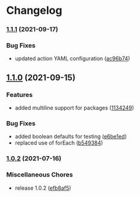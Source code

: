 # Changelog

### [1.1.1](https://www.github.com/OctopusDeploy/push-package-action/compare/v1.1.0...v1.1.1) (2021-09-17)


### Bug Fixes

* updated action YAML configuration ([ac96b74](https://www.github.com/OctopusDeploy/push-package-action/commit/ac96b7434354b159fe078b2d85333e1e6fb8e5cd))

## [1.1.0](https://www.github.com/OctopusDeploy/push-package-action/compare/v1.0.2...v1.1.0) (2021-09-15)


### Features

* added multiline support for packages ([1134249](https://www.github.com/OctopusDeploy/push-package-action/commit/11342498f4ff8c63384fcee80b8a3b3a712b8a3d))


### Bug Fixes

* added boolean defaults for testing ([e6be1ed](https://www.github.com/OctopusDeploy/push-package-action/commit/e6be1edb6c92ad7ba6e06f092ff8835b7d726f4e))
* replaced use of forEach ([b549384](https://www.github.com/OctopusDeploy/push-package-action/commit/b54938442c3b9c1355b32288a8a0c3bcaa5a632a))

### [1.0.2](https://www.github.com/OctopusDeploy/push-package-action/compare/v1.0.1...v1.0.2) (2021-07-16)


### Miscellaneous Chores

* release 1.0.2 ([efb8af5](https://www.github.com/OctopusDeploy/push-package-action/commit/efb8af54e31e03fc01d4e98772aee914bd67e307))
